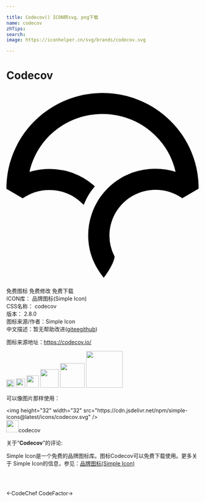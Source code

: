 ```yaml
---

title: Codecov() ICON转svg、png下载
name: codecov
zhTips: 
search: 
image: https://iconhelper.cn/svg/brands/codecov.svg

---
```


# Codecov  <small style="font-size: 60%;font-weight: 100"></small>

<div id="svg" class="svg-wrap">
<svg role="img" xmlns="http://www.w3.org/2000/svg" viewBox="0 0 24 24"><title>Codecov icon</title><path d="M12.007.48C5.391.485.005 5.831 0 12.399v.03l2.042 1.191.028-.019a5.821 5.821 0 0 1 3.308-1.02c.371 0 .734.034 1.086.1l-.036-.006a5.69 5.69 0 0 1 2.874 1.431l-.004-.003.35.326.198-.434c.192-.42.414-.814.66-1.173.099-.144.208-.29.332-.446l.205-.257-.252-.211a8.33 8.33 0 0 0-3.836-1.807l-.052-.008a8.566 8.566 0 0 0-4.081.251l.061-.016c.971-4.257 4.714-7.224 9.133-7.227a9.31 9.31 0 0 1 6.601 2.713 9.197 9.197 0 0 1 2.508 4.499 8.386 8.386 0 0 0-2.498-.379h-.154c-.356.006-.7.033-1.037.078l.045-.005-.042.006a8.104 8.104 0 0 0-.39.06c-.057.01-.114.022-.17.033a8.103 8.103 0 0 0-.392.089l-.138.035a9.21 9.21 0 0 0-.483.144l-.029.01c-.355.12-.709.268-1.051.439l-.027.014c-.152.076-.305.16-.469.256l-.036.022a8.217 8.217 0 0 0-2.108 1.801l-.011.013-.075.092a8.346 8.346 0 0 0-.378.503c-.088.13-.177.269-.288.452l-.06.104a8.986 8.986 0 0 0-.234.432l-.016.029c-.17.341-.317.698-.44 1.063l-.017.053a8.053 8.053 0 0 0-.411 2.717v-.007l.001.112c.006.158.013.295.023.431l-.002-.037a11.677 11.677 0 0 0 .042.412l.005.042.013.103c.018.127.038.252.062.378.241 1.266.845 2.532 1.745 3.66l.041.051.042-.05c.359-.424 1.249-1.77 1.325-2.577l.001-.015-.007-.013a5.56 5.56 0 0 1-.64-2.595v-.001c0-3.016 2.371-5.521 5.397-5.702l.199-.007a5.93 5.93 0 0 1 3.47 1.025l.028.019 2.041-1.187v-.03a11.771 11.771 0 0 0-3.511-8.424A11.963 11.963 0 0 0 12.008.48z"/></svg>
</div>
<detail full-name='codecov'></detail>

<div class="detail-page">
<p>
<span><span class="badge-success badge">免费图标</span> <span class="badge-success badge">免费修改</span>  <span class="badge-success badge">免费下载</span> </span>
<br/>
<span>
ICON库：
<span class="badge-secondary badge">品牌图标(Simple Icon)</span> 
</span>
<br/>
<span>
CSS名称：
<span class="badge-secondary badge">codecov</span> 
</span>

<br/>
<span>
版本：
<span class="badge-secondary badge">2.8.0</span> 
</span>
<br/>
<span>图标来源/作者：<span class="badge-light badge">Simple Icon</span></span> 
<br/>
<span class="zh-detail">中文描述：暂无<span class="help-link"><span>帮助改进</span>(<a href="https://gitee.com/liuwave/icon-helper/edit/master/json/brands/codecov.json" target="_blank" rel="noopener noreferrer">gitee</a><a href="https://github.com/liuwave/icon-helper/edit/master/json/brands/codecov.json" target="_blank" rel="noopener noreferrer">github</a></span>)</span><br/>
</p>
</div><div class="description description alert alert-light"><p>图标来源地址：<a href="https://codecov.io/" target="_blank" rel="noopener noreferrer">https://codecov.io/</a></p></div>
<div class="alert alert-dark">
<img height="21" width="21" src="https://cdn.jsdelivr.net/npm/simple-icons@latest/icons/codecov.svg" />
<img height="24" width="24" src="https://cdn.jsdelivr.net/npm/simple-icons@latest/icons/codecov.svg" />
<img height="32" width="32" src="https://cdn.jsdelivr.net/npm/simple-icons@latest/icons/codecov.svg" />
<img height="48" width="48" src="https://cdn.jsdelivr.net/npm/simple-icons@latest/icons/codecov.svg" />
<img height="64" width="64" src="https://cdn.jsdelivr.net/npm/simple-icons@latest/icons/codecov.svg" />
<img height="96" width="96" src="https://cdn.jsdelivr.net/npm/simple-icons@latest/icons/codecov.svg" />

</div>
<div>
  <p>可以像图片那样使用：    
  </p>
  <div class="alert alert-primary" style="font-size: 14px">
    &lt;img height="32" width="32" src="https://cdn.jsdelivr.net/npm/simple-icons@latest/icons/codecov.svg" /&gt;
    <copy-btn content='<img height="32" width="32" src="https://cdn.jsdelivr.net/npm/simple-icons@latest/icons/codecov.svg" />'></copy-btn>
  </div>
  <div class="alert alert-secondary">
    <img height="32" width="32" src="https://cdn.jsdelivr.net/npm/simple-icons@latest/icons/codecov.svg" />codecov
    <copy-btn content="codecov" btn-title="复制图标名称"></copy-btn>
  </div>
</div>
<div class="icon-detail__container">
<p>关于“<b>Codecov</b>”的评论:</p>
</div>
<Vssue title="关于“Codecov”的评论" />
<div><p>Simple Icon是一个免费的品牌图标库。图标Codecov可以免费下载使用。更多关于  Simple Icon的信息，参见：<a target="_blank" href="https://iconhelper.cn/brands.html">品牌图标(Simple Icon)</a>
</p></div>


<div style="padding:2rem 0 " class="page-nav"><p class="inner"><span class="prev">←<router-link to="/icon/codechef.html">CodeChef</router-link></span> <span class="next"><router-link to="/icon/codefactor.html">CodeFactor</router-link>→</span></p></div>
